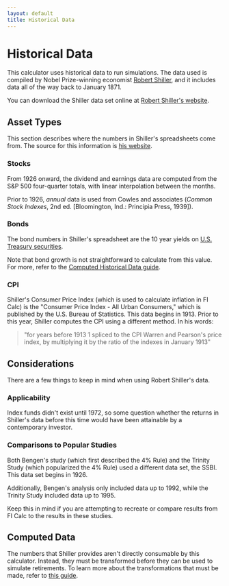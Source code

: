 ```yaml
---
layout: default
title: Historical Data
---
```


# Historical Data

This calculator uses historical data to run simulations. The data used is
compiled by Nobel Prize-winning economist
[Robert Shiller](https://en.wikipedia.org/wiki/Robert_J._Shiller), and it
includes data all of the way back to January 1871.

You can download the Shiller data set online at
[Robert Shiller's website](http://www.econ.yale.edu/%7Eshiller/data.htm).

## Asset Types

This section describes where the numbers in Shiller's spreadsheets come from.
The source for this information is
[his website](http://www.econ.yale.edu/%7Eshiller/data.htm).

### Stocks

From 1926 onward, the dividend and earnings data are computed from the S&P 500
four-quarter totals, with linear interpolation between the months.

Prior to 1926, _annual_ data is used from Cowles and associates (_Common Stock
Indexes_, 2nd ed. [Bloomington, Ind.: Principia Press, 1939]).

### Bonds

The bond numbers in Shiller's spreadsheet are the 10 year yields on
[U.S. Treasury securities](https://fred.stlouisfed.org/series/GS10).

Note that bond growth is not straightforward to calculate from this value. For
more, refer to the
[Computed Historical Data guide](/how-it-works/computed-historical-data/).

### CPI

Shiller's Consumer Price Index (which is used to calculate inflation in FI Calc)
is the "Consumer Price Index - All Urban Consumers," which is published by the
U.S. Bureau of Statistics. This data begins in 1913. Prior to this year, Shiller
computes the CPI using a different method. In his words:

> "for years before 1913 1 spliced to the CPI Warren and Pearson's price index,
> by multiplying it by the ratio of the indexes in January 1913"

## Considerations

There are a few things to keep in mind when using Robert Shiller's data.

### Applicability

Index funds didn't exist until 1972, so some question whether the returns in
Shiller's data before this time would have been attainable by a contemporary
investor.

### Comparisons to Popular Studies

Both Bengen's study (which first described the 4% Rule) and the Trinity Study
(which popularized the 4% Rule) used a different data set, the SSBI. This data
set begins in 1926.

Additionally, Bengen's analysis only included data up to 1992, while the Trinity
Study included data up to 1995.

Keep this in mind if you are attempting to recreate or compare results from FI
Calc to the results in these studies.

## Computed Data

The numbers that Shiller provides aren't directly consumable by this calculator.
Instead, they must be transformed before they can be used to simulate
retirements. To learn more about the transformations that must be made, refer to
[this guide](/how-it-works/computed-historical-data/).
